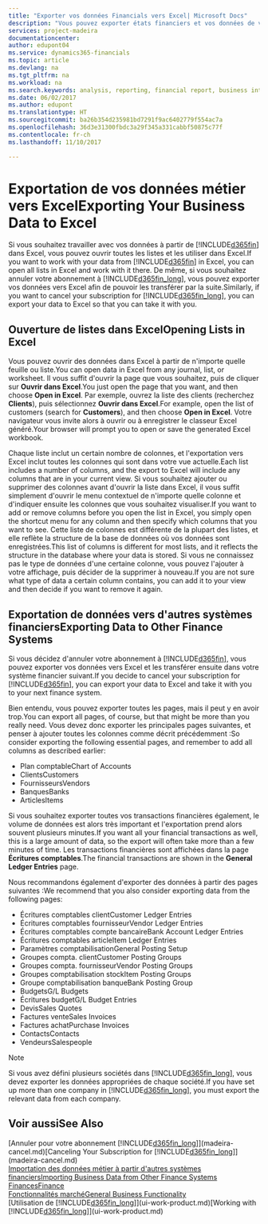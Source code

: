 ```yaml
---
title: "Exporter vos données Financials vers Excel| Microsoft Docs"
description: "Vous pouvez exporter états financiers et vos données de veille économique de Dynamics 365 Business edition vers Excel, ou ouvrir vos données Financials dans Excel."
services: project-madeira
documentationcenter: 
author: edupont04
ms.service: dynamics365-financials
ms.topic: article
ms.devlang: na
ms.tgt_pltfrm: na
ms.workload: na
ms.search.keywords: analysis, reporting, financial report, business intelligence, BI, Excel
ms.date: 06/02/2017
ms.author: edupont
ms.translationtype: HT
ms.sourcegitcommit: ba26b354d235981bd7291f9ac6402779f554ac7a
ms.openlocfilehash: 36d3e31300fbdc3a29f345a331cabbf50875c77f
ms.contentlocale: fr-ch
ms.lasthandoff: 11/10/2017

---
```

# <a name="exporting-your-business-data-to-excel"></a><span data-ttu-id="7df09-103">Exportation de vos données métier vers Excel</span><span class="sxs-lookup"><span data-stu-id="7df09-103">Exporting Your Business Data to Excel</span></span>
<span data-ttu-id="7df09-104">Si vous souhaitez travailler avec vos données à partir de [!INCLUDE[d365fin](includes/d365fin_md.md)] dans Excel, vous pouvez ouvrir toutes les listes et les utiliser dans Excel.</span><span class="sxs-lookup"><span data-stu-id="7df09-104">If you want to work with your data from [!INCLUDE[d365fin](includes/d365fin_md.md)] in Excel, you can open all lists in Excel and work with it there.</span></span> <span data-ttu-id="7df09-105">De même, si vous souhaitez annuler votre abonnement à [!INCLUDE[d365fin_long](includes/d365fin_long_md.md)], vous pouvez exporter vos données vers Excel afin de pouvoir les transférer par la suite.</span><span class="sxs-lookup"><span data-stu-id="7df09-105">Similarly, if you want to cancel your subscription for [!INCLUDE[d365fin_long](includes/d365fin_long_md.md)], you can export your data to Excel so that you can take it with you.</span></span>

## <a name="opening-lists-in-excel"></a><span data-ttu-id="7df09-106">Ouverture de listes dans Excel</span><span class="sxs-lookup"><span data-stu-id="7df09-106">Opening Lists in Excel</span></span>
<span data-ttu-id="7df09-107">Vous pouvez ouvrir des données dans Excel à partir de n'importe quelle feuille ou liste.</span><span class="sxs-lookup"><span data-stu-id="7df09-107">You can open data in Excel from any journal, list, or worksheet.</span></span> <span data-ttu-id="7df09-108">Il vous suffit d'ouvrir la page que vous souhaitez, puis de cliquer sur **Ouvrir dans Excel**.</span><span class="sxs-lookup"><span data-stu-id="7df09-108">You just open the page that you want, and then choose **Open in Excel**.</span></span> <span data-ttu-id="7df09-109">Par exemple, ouvrez la liste des clients (recherchez **Clients**), puis sélectionnez **Ouvrir dans Excel**.</span><span class="sxs-lookup"><span data-stu-id="7df09-109">For example, open the list of customers (search for **Customers**), and then choose **Open in Excel**.</span></span> <span data-ttu-id="7df09-110">Votre navigateur vous invite alors à ouvrir ou à enregistrer le classeur Excel généré.</span><span class="sxs-lookup"><span data-stu-id="7df09-110">Your browser will prompt you to open or save the generated Excel workbook.</span></span>  

<span data-ttu-id="7df09-111">Chaque liste inclut un certain nombre de colonnes, et l'exportation vers Excel inclut toutes les colonnes qui sont dans votre vue actuelle.</span><span class="sxs-lookup"><span data-stu-id="7df09-111">Each list includes a number of columns, and the export to Excel will include any columns that are in your current view.</span></span> <span data-ttu-id="7df09-112">Si vous souhaitez ajouter ou supprimer des colonnes avant d'ouvrir la liste dans Excel, il vous suffit simplement d'ouvrir le menu contextuel de n'importe quelle colonne et d'indiquer ensuite les colonnes que vous souhaitez visualiser.</span><span class="sxs-lookup"><span data-stu-id="7df09-112">If you want to add or remove columns before you open the list in Excel, you simply open the shortcut menu for any column and then specify which columns that you want to see.</span></span> <span data-ttu-id="7df09-113">Cette liste de colonnes est différente de la plupart des listes, et elle reflète la structure de la base de données où vos données sont enregistrées.</span><span class="sxs-lookup"><span data-stu-id="7df09-113">This list of columns is different for most lists, and it reflects the structure in the database where your data is stored.</span></span> <span data-ttu-id="7df09-114">Si vous ne connaissez pas le type de données d'une certaine colonne, vous pouvez l'ajouter à votre affichage, puis décider de la supprimer à nouveau.</span><span class="sxs-lookup"><span data-stu-id="7df09-114">If you are not sure what type of data a certain column contains, you can add it to your view and then decide if you want to remove it again.</span></span>  

## <a name="exporting-data-to-other-finance-systems"></a><span data-ttu-id="7df09-115">Exportation de données vers d'autres systèmes financiers</span><span class="sxs-lookup"><span data-stu-id="7df09-115">Exporting Data to Other Finance Systems</span></span>
<span data-ttu-id="7df09-116">Si vous décidez d'annuler votre abonnement à [!INCLUDE[d365fin](includes/d365fin_md.md)], vous pouvez exporter vos données vers Excel et les transférer ensuite dans votre système financier suivant.</span><span class="sxs-lookup"><span data-stu-id="7df09-116">If you decide to cancel your subscription for [!INCLUDE[d365fin](includes/d365fin_md.md)], you can export your data to Excel and take it with you to your next finance system.</span></span>  

<span data-ttu-id="7df09-117">Bien entendu, vous pouvez exporter toutes les pages, mais il peut y en avoir trop.</span><span class="sxs-lookup"><span data-stu-id="7df09-117">You can export all pages, of course, but that might be more than you really need.</span></span> <span data-ttu-id="7df09-118">Vous devez donc exporter les principales pages suivantes, et penser à ajouter toutes les colonnes comme décrit précédemment :</span><span class="sxs-lookup"><span data-stu-id="7df09-118">So consider exporting the following essential pages, and remember to add all columns as described earlier:</span></span>  

* <span data-ttu-id="7df09-119">Plan comptable</span><span class="sxs-lookup"><span data-stu-id="7df09-119">Chart of Accounts</span></span>  
* <span data-ttu-id="7df09-120">Clients</span><span class="sxs-lookup"><span data-stu-id="7df09-120">Customers</span></span>  
* <span data-ttu-id="7df09-121">Fournisseurs</span><span class="sxs-lookup"><span data-stu-id="7df09-121">Vendors</span></span>  
* <span data-ttu-id="7df09-122">Banques</span><span class="sxs-lookup"><span data-stu-id="7df09-122">Banks</span></span>  
* <span data-ttu-id="7df09-123">Articles</span><span class="sxs-lookup"><span data-stu-id="7df09-123">Items</span></span>  

<span data-ttu-id="7df09-124">Si vous souhaitez exporter toutes vos transactions financières également, le volume de données est alors très important et l'exportation prend alors souvent plusieurs minutes.</span><span class="sxs-lookup"><span data-stu-id="7df09-124">If you want all your financial transactions as well, this is a large amount of data, so the export will often take more than a few minutes of time.</span></span> <span data-ttu-id="7df09-125">Les transactions financières sont affichées dans la page **Écritures comptables**.</span><span class="sxs-lookup"><span data-stu-id="7df09-125">The financial transactions are shown in the **General Ledger Entries** page.</span></span>  

<span data-ttu-id="7df09-126">Nous recommandons également d'exporter des données à partir des pages suivantes :</span><span class="sxs-lookup"><span data-stu-id="7df09-126">We recommend that you also consider exporting data from the following pages:</span></span>  

* <span data-ttu-id="7df09-127">Écritures comptables client</span><span class="sxs-lookup"><span data-stu-id="7df09-127">Customer Ledger Entries</span></span>  
* <span data-ttu-id="7df09-128">Écritures comptables fournisseur</span><span class="sxs-lookup"><span data-stu-id="7df09-128">Vendor Ledger Entries</span></span>  
* <span data-ttu-id="7df09-129">Écritures comptables compte bancaire</span><span class="sxs-lookup"><span data-stu-id="7df09-129">Bank Account Ledger Entries</span></span>  
* <span data-ttu-id="7df09-130">Écritures comptables article</span><span class="sxs-lookup"><span data-stu-id="7df09-130">Item Ledger Entries</span></span>  
* <span data-ttu-id="7df09-131">Paramètres comptabilisation</span><span class="sxs-lookup"><span data-stu-id="7df09-131">General Posting Setup</span></span>  
* <span data-ttu-id="7df09-132">Groupes compta. client</span><span class="sxs-lookup"><span data-stu-id="7df09-132">Customer Posting Groups</span></span>  
* <span data-ttu-id="7df09-133">Groupes compta. fournisseur</span><span class="sxs-lookup"><span data-stu-id="7df09-133">Vendor Posting Groups</span></span>  
* <span data-ttu-id="7df09-134">Groupes comptabilisation stock</span><span class="sxs-lookup"><span data-stu-id="7df09-134">Item Posting Groups</span></span>  
* <span data-ttu-id="7df09-135">Groupe comptabilisation banque</span><span class="sxs-lookup"><span data-stu-id="7df09-135">Bank Posting Group</span></span>  
* <span data-ttu-id="7df09-136">Budgets</span><span class="sxs-lookup"><span data-stu-id="7df09-136">G/L Budgets</span></span>  
* <span data-ttu-id="7df09-137">Écritures budget</span><span class="sxs-lookup"><span data-stu-id="7df09-137">G/L Budget Entries</span></span>  
* <span data-ttu-id="7df09-138">Devis</span><span class="sxs-lookup"><span data-stu-id="7df09-138">Sales Quotes</span></span>  
* <span data-ttu-id="7df09-139">Factures vente</span><span class="sxs-lookup"><span data-stu-id="7df09-139">Sales Invoices</span></span>  
* <span data-ttu-id="7df09-140">Factures achat</span><span class="sxs-lookup"><span data-stu-id="7df09-140">Purchase Invoices</span></span>  
* <span data-ttu-id="7df09-141">Contacts</span><span class="sxs-lookup"><span data-stu-id="7df09-141">Contacts</span></span>  
* <span data-ttu-id="7df09-142">Vendeurs</span><span class="sxs-lookup"><span data-stu-id="7df09-142">Salespeople</span></span>  

> [!NOTE]  
>   <span data-ttu-id="7df09-143">Si vous avez défini plusieurs sociétés dans [!INCLUDE[d365fin_long](includes/d365fin_long_md.md)], vous devez exporter les données appropriées de chaque société.</span><span class="sxs-lookup"><span data-stu-id="7df09-143">If you have set up more than one company in [!INCLUDE[d365fin_long](includes/d365fin_long_md.md)], you must export the relevant data from each company.</span></span>

## <a name="see-also"></a><span data-ttu-id="7df09-144">Voir aussi</span><span class="sxs-lookup"><span data-stu-id="7df09-144">See Also</span></span>
<span data-ttu-id="7df09-145">[Annuler pour votre abonnement [!INCLUDE[d365fin_long](includes/d365fin_long_md.md)]](madeira-cancel.md)</span><span class="sxs-lookup"><span data-stu-id="7df09-145">[Canceling Your Subscription for [!INCLUDE[d365fin_long](includes/d365fin_long_md.md)]](madeira-cancel.md)</span></span>  
[<span data-ttu-id="7df09-146">Importation des données métier à partir d'autres systèmes financiers</span><span class="sxs-lookup"><span data-stu-id="7df09-146">Importing Business Data from Other Finance Systems</span></span>](upload-data.md)  
[<span data-ttu-id="7df09-147">Finances</span><span class="sxs-lookup"><span data-stu-id="7df09-147">Finance</span></span>](finance.md)  
[<span data-ttu-id="7df09-148">Fonctionnalités marché</span><span class="sxs-lookup"><span data-stu-id="7df09-148">General Business Functionality</span></span>](ui-across-business-areas.md)  
<span data-ttu-id="7df09-149">[Utilisation de [!INCLUDE[d365fin_long](includes/d365fin_long_md.md)]](ui-work-product.md)</span><span class="sxs-lookup"><span data-stu-id="7df09-149">[Working with [!INCLUDE[d365fin_long](includes/d365fin_long_md.md)]](ui-work-product.md)</span></span>  

